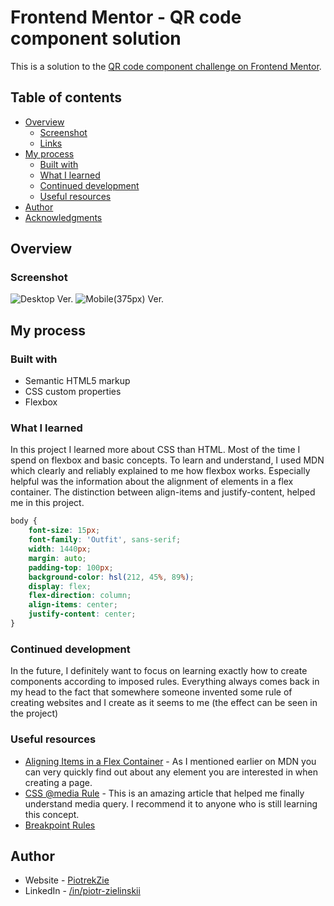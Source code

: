 # Frontend Mentor - QR code component solution

This is a solution to the [QR code component challenge on Frontend Mentor](https://www.frontendmentor.io/challenges/qr-code-component-iux_sIO_H).

## Table of contents

- [Overview](#overview)
  - [Screenshot](#screenshot)
  - [Links](#links)
- [My process](#my-process)
  - [Built with](#built-with)
  - [What I learned](#what-i-learned)
  - [Continued development](#continued-development)
  - [Useful resources](#useful-resources)
- [Author](#author)
- [Acknowledgments](#acknowledgments)

## Overview

### Screenshot

![Desktop Ver.](./screenshot.jpg)
![Mobile(375px) Ver.](./screenshot1.jpg)

## My process

### Built with

- Semantic HTML5 markup
- CSS custom properties
- Flexbox

### What I learned

In this project I learned more about CSS than HTML. Most of the time I spend on flexbox and basic concepts. To learn and understand, I used MDN which clearly and reliably explained to me how flexbox works. Especially helpful was the information about the alignment of elements in a flex container. The distinction between align-items and justify-content, helped me in this project.

```css
body {
    font-size: 15px;
    font-family: 'Outfit', sans-serif;
    width: 1440px;
    margin: auto;
    padding-top: 100px;
    background-color: hsl(212, 45%, 89%);
    display: flex;
    flex-direction: column;
    align-items: center;
    justify-content: center;
}
```

### Continued development

In the future, I definitely want to focus on learning exactly how to create components according to imposed rules. Everything always comes back in my head to the fact that somewhere someone invented some rule of creating websites and I create as it seems to me (the effect can be seen in the project)

### Useful resources

- [Aligning Items in a Flex Container](https://developer.mozilla.org/en-US/docs/Web/CSS/CSS_Flexible_Box_Layout/Aligning_Items_in_a_Flex_Container) - As I mentioned earlier on MDN you can very quickly find out about any element you are interested in when creating a page.
- [CSS @media Rule](https://www.w3schools.com/cssref/css3_pr_mediaquery.asp) - This is an amazing article that helped me finally understand media query. I recommend it to anyone who is still learning this concept.
- [Breakpoint Rules](https://dev.to/sobhandash/media-queries-and-breakpoints-2022-4gkm)


## Author

- Website - [PiotrekZie](https://piotrekzie.github.io/zielonsky-web/)
- LinkedIn - [/in/piotr-zielinskii](https://www.linkedin.com/in/piotr-zielinskii/)
